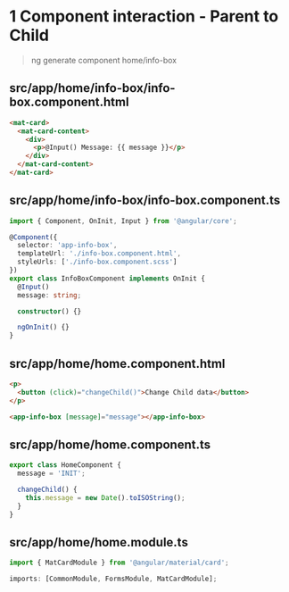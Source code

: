 # 1 Component interaction - Parent to Child

> ng generate component home/info-box

## src/app/home/info-box/info-box.component.html

```html
<mat-card>
  <mat-card-content>
    <div>
      <p>@Input() Message: {{ message }}</p>
    </div>
  </mat-card-content>
</mat-card>
```

## src/app/home/info-box/info-box.component.ts

```ts
import { Component, OnInit, Input } from '@angular/core';

@Component({
  selector: 'app-info-box',
  templateUrl: './info-box.component.html',
  styleUrls: ['./info-box.component.scss']
})
export class InfoBoxComponent implements OnInit {
  @Input()
  message: string;

  constructor() {}

  ngOnInit() {}
}
```

## src/app/home/home.component.html

```html
<p>
  <button (click)="changeChild()">Change Child data</button>
</p>

<app-info-box [message]="message"></app-info-box>
```

## src/app/home/home.component.ts

```ts
export class HomeComponent {
  message = 'INIT';

  changeChild() {
    this.message = new Date().toISOString();
  }
}
```

## src/app/home/home.module.ts

```ts
import { MatCardModule } from '@angular/material/card';

imports: [CommonModule, FormsModule, MatCardModule];
```
